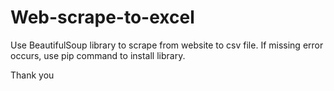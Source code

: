 # Web-scrape-to-excel

Use BeautifulSoup library to scrape from website to csv file.
If missing error occurs, use pip command to install library.

Thank you
